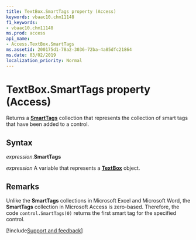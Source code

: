 ```yaml
---
title: TextBox.SmartTags property (Access)
keywords: vbaac10.chm11148
f1_keywords:
- vbaac10.chm11148
ms.prod: access
api_name:
- Access.TextBox.SmartTags
ms.assetid: 200175d1-78a2-3036-72ba-4a85dfc21864
ms.date: 03/02/2019
localization_priority: Normal
---
```



# TextBox.SmartTags property (Access)

Returns a **[SmartTags](Access.SmartTags.md)** collection that represents the collection of smart tags that have been added to a control. 


## Syntax

_expression_.**SmartTags**

_expression_ A variable that represents a **[TextBox](Access.TextBox.md)** object.


## Remarks

Unlike the **SmartTags** collections in Microsoft Excel and Microsoft Word, the **SmartTags** collection in Microsoft Access is zero-based. Therefore, the code `control.SmartTags(0)` returns the first smart tag for the specified control.


[!include[Support and feedback](~/includes/feedback-boilerplate.md)]